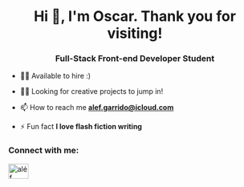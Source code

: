 <h1 align="center">Hi 👋, I'm Oscar. Thank you for visiting!</h1>
<h3 align="center"> Full-Stack Front-end Developer Student</h3>

-  👨‍💻 Available to hire :) 

-  👨‍🚀 Looking for creative projects to jump in!  

- 📫 How to reach me **alef.garrido@icloud.com**

- ⚡ Fun fact **I love flash fiction writing** 

<h3 align="left">Connect with me:</h3>
<p align="left">
<a href="https://www.linkedin.com/in/garrido-armando/" target="blank"><img align="center" src="https://raw.githubusercontent.com/rahuldkjain/github-profile-readme-generator/master/src/images/icons/Social/linked-in-alt.svg" alt="aléf garrida" height="30" width="40" /></a>
</p>


